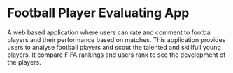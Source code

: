 # Football Player Evaluating App

A web based application where users can rate and comment to footbal players and their performance based on matches. This application provides users to analyse football players and scout the talented and skillfull young players. It compare FIFA rankings and users rank to see the development of the players.
